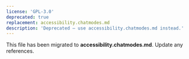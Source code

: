 ```yaml
---
license: 'GPL-3.0'
deprecated: true
replacement: accessibility.chatmodes.md
description: 'Deprecated – use accessibility.chatmodes.md instead.'
---
```


This file has been migrated to **accessibility.chatmodes.md**. Update any references.
